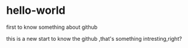 # hello-world
first to know something about github

this is a new start to know the github ,that's something intresting,right?
